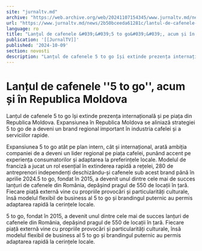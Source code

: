 ```yaml
---
site: "jurnaltv.md"
archive: "https://web.archive.org/web/20241107154345/www.jurnaltv.md/news/2b50bceeda61281c/lantul-de-cafenele-5-to-go-acum-si-in-republica-moldova.html"
url: "https://www.jurnaltv.md/news/2b50bceeda61281c/lantul-de-cafenele-5-to-go-acum-si-in-republica-moldova.html"
language: ro
title: "Lanțul de cafenele &#039;&#039;5 to go&#039;&#039;, acum și în Republica Moldova"
publication: '[[JurnalTV]]'
published: '2024-10-09'
section: novosti
description: "Lanțul de cafenele 5 to go își extinde prezența internațională și pe piața din Republica Moldova. Expansiunea în Republica Moldova se aliniază strategiei 5 to go de a deveni un brand regional important în industria cafelei și a serviciilor rapide."
---
```


# Lanțul de cafenele &#039;&#039;5 to go&#039;&#039;, acum și în Republica Moldova

Lanțul de cafenele 5 to go își extinde prezența internațională și pe piața din Republica Moldova. Expansiunea în Republica Moldova se aliniază strategiei 5 to go de a deveni un brand regional important în industria cafelei și a serviciilor rapide.

Expansiunea 5 to go atât pe plan intern, cât și internațional, arată ambiția companiei de a deveni un lider regional pe piața cafelei, punând accent pe experiența consumatorilor și adaptarea la preferințele locale. Modelul de franciză a jucat un rol esențial în extinderea rapidă a rețelei, 280 de antreprenori independenți deschizându-și cafenele sub acest brand până în aprilie 2024.5 to go, fondat în 2015, a devenit unul dintre cele mai de succes lanțuri de cafenele din România, depășind pragul de 550 de locații în țară. Fiecare piață externă vine cu propriile provocări și particularități culturale, însă modelul flexibil de business al 5 to go și brandingul puternic au permis adaptarea rapidă la cerințele locale.

5 to go, fondat în 2015, a devenit unul dintre cele mai de succes lanțuri de cafenele din România, depășind pragul de 550 de locații în țară. Fiecare piață externă vine cu propriile provocări și particularități culturale, însă modelul flexibil de business al 5 to go și brandingul puternic au permis adaptarea rapidă la cerințele locale.